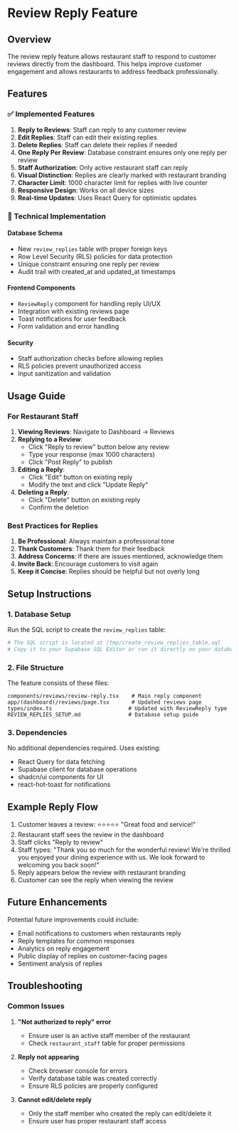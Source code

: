 # Review Reply Feature

## Overview

The review reply feature allows restaurant staff to respond to customer reviews directly from the dashboard. This helps improve customer engagement and allows restaurants to address feedback professionally.

## Features

### ✅ Implemented Features

1. **Reply to Reviews**: Staff can reply to any customer review
2. **Edit Replies**: Staff can edit their existing replies
3. **Delete Replies**: Staff can delete their replies if needed
4. **One Reply Per Review**: Database constraint ensures only one reply per review
5. **Staff Authorization**: Only active restaurant staff can reply
6. **Visual Distinction**: Replies are clearly marked with restaurant branding
7. **Character Limit**: 1000 character limit for replies with live counter
8. **Responsive Design**: Works on all device sizes
9. **Real-time Updates**: Uses React Query for optimistic updates

### 🔧 Technical Implementation

#### Database Schema
- New `review_replies` table with proper foreign keys
- Row Level Security (RLS) policies for data protection
- Unique constraint ensuring one reply per review
- Audit trail with created_at and updated_at timestamps

#### Frontend Components
- `ReviewReply` component for handling reply UI/UX
- Integration with existing reviews page
- Toast notifications for user feedback
- Form validation and error handling

#### Security
- Staff authorization checks before allowing replies
- RLS policies prevent unauthorized access
- Input sanitization and validation

## Usage Guide

### For Restaurant Staff

1. **Viewing Reviews**: Navigate to Dashboard → Reviews
2. **Replying to a Review**: 
   - Click "Reply to review" button below any review
   - Type your response (max 1000 characters)
   - Click "Post Reply" to publish
3. **Editing a Reply**:
   - Click "Edit" button on existing reply
   - Modify the text and click "Update Reply"
4. **Deleting a Reply**:
   - Click "Delete" button on existing reply
   - Confirm the deletion

### Best Practices for Replies

1. **Be Professional**: Always maintain a professional tone
2. **Thank Customers**: Thank them for their feedback
3. **Address Concerns**: If there are issues mentioned, acknowledge them
4. **Invite Back**: Encourage customers to visit again
5. **Keep it Concise**: Replies should be helpful but not overly long

## Setup Instructions

### 1. Database Setup
Run the SQL script to create the `review_replies` table:
```bash
# The SQL script is located at /tmp/create_review_replies_table.sql
# Copy it to your Supabase SQL Editor or run it directly on your database
```

### 2. File Structure
The feature consists of these files:
```
components/reviews/review-reply.tsx    # Main reply component
app/(dashboard)/reviews/page.tsx       # Updated reviews page
types/index.ts                        # Updated with ReviewReply type
REVIEW_REPLIES_SETUP.md               # Database setup guide
```

### 3. Dependencies
No additional dependencies required. Uses existing:
- React Query for data fetching
- Supabase client for database operations
- shadcn/ui components for UI
- react-hot-toast for notifications

## Example Reply Flow

1. Customer leaves a review: ⭐⭐⭐⭐⭐ "Great food and service!"
2. Restaurant staff sees the review in the dashboard
3. Staff clicks "Reply to review"
4. Staff types: "Thank you so much for the wonderful review! We're thrilled you enjoyed your dining experience with us. We look forward to welcoming you back soon!"
5. Reply appears below the review with restaurant branding
6. Customer can see the reply when viewing the review

## Future Enhancements

Potential future improvements could include:
- Email notifications to customers when restaurants reply
- Reply templates for common responses
- Analytics on reply engagement
- Public display of replies on customer-facing pages
- Sentiment analysis of replies

## Troubleshooting

### Common Issues

1. **"Not authorized to reply" error**
   - Ensure user is an active staff member of the restaurant
   - Check `restaurant_staff` table for proper permissions

2. **Reply not appearing**
   - Check browser console for errors
   - Verify database table was created correctly
   - Ensure RLS policies are properly configured

3. **Cannot edit/delete reply**
   - Only the staff member who created the reply can edit/delete it
   - Ensure user has proper restaurant staff access

